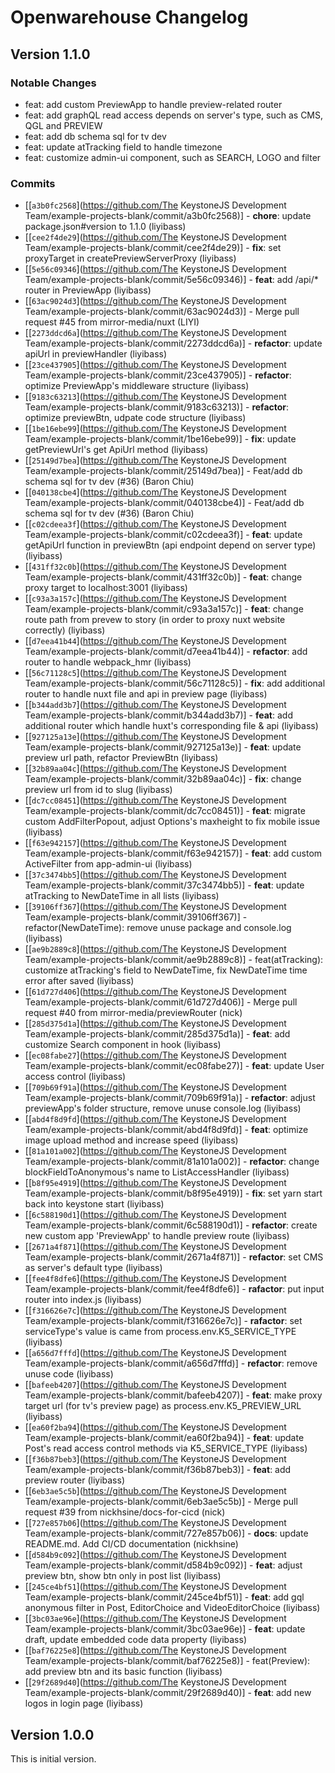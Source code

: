 # Openwarehouse Changelog

## Version 1.1.0
### Notable Changes
- feat: add custom PreviewApp to handle preview-related router
- feat: add graphQL read access depends on server's type, such as CMS, QGL and PREVIEW
- feat: add db schema sql for tv dev
- feat: update atTracking field to handle timezone
- feat: customize admin-ui component, such as SEARCH, LOGO and filter

### Commits
* [[`a3b0fc2568`](https://github.com/The KeystoneJS Development Team/example-projects-blank/commit/a3b0fc2568)] - **chore**: update package.json#version to 1.1.0 (liyibass)
* [[`cee2f4de29`](https://github.com/The KeystoneJS Development Team/example-projects-blank/commit/cee2f4de29)] - **fix**: set proxyTarget in createPreviewServerProxy (liyibass)
* [[`5e56c09346`](https://github.com/The KeystoneJS Development Team/example-projects-blank/commit/5e56c09346)] - **feat**: add /api/\* router in PreviewApp (liyibass)
* [[`63ac9024d3`](https://github.com/The KeystoneJS Development Team/example-projects-blank/commit/63ac9024d3)] - Merge pull request #45 from mirror-media/nuxt (LIYI)
* [[`2273ddcd6a`](https://github.com/The KeystoneJS Development Team/example-projects-blank/commit/2273ddcd6a)] - **refactor**: update apiUrl in previewHandler (liyibass)
* [[`23ce437905`](https://github.com/The KeystoneJS Development Team/example-projects-blank/commit/23ce437905)] - **refactor**: optimize PreviewApp's middleware structure (liyibass)
* [[`9183c63213`](https://github.com/The KeystoneJS Development Team/example-projects-blank/commit/9183c63213)] - **refactor**: optimize previewBtn, udpate code structure (liyibass)
* [[`1be16ebe99`](https://github.com/The KeystoneJS Development Team/example-projects-blank/commit/1be16ebe99)] - **fix**: update getPreviewUrl's get ApiUrl method (liyibass)
* [[`25149d7bea`](https://github.com/The KeystoneJS Development Team/example-projects-blank/commit/25149d7bea)] - Feat/add db schema sql for tv dev (#36) (Baron Chiu)
* [[`040138cbe4`](https://github.com/The KeystoneJS Development Team/example-projects-blank/commit/040138cbe4)] - Feat/add db schema sql for tv dev (#36) (Baron Chiu)
* [[`c02cdeea3f`](https://github.com/The KeystoneJS Development Team/example-projects-blank/commit/c02cdeea3f)] - **feat**: update getApiUrl function in previewBtn (api endpoint depend on server type) (liyibass)
* [[`431ff32c0b`](https://github.com/The KeystoneJS Development Team/example-projects-blank/commit/431ff32c0b)] - **feat**: change proxy target to localhost:3001 (liyibass)
* [[`c93a3a157c`](https://github.com/The KeystoneJS Development Team/example-projects-blank/commit/c93a3a157c)] - **feat**: change route path from prevew to story (in order to proxy nuxt website correctly) (liyibass)
* [[`d7eea41b44`](https://github.com/The KeystoneJS Development Team/example-projects-blank/commit/d7eea41b44)] - **refactor**: add router to handle webpack\_hmr (liyibass)
* [[`56c71128c5`](https://github.com/The KeystoneJS Development Team/example-projects-blank/commit/56c71128c5)] - **fix**: add additional router to handle nuxt file and api in preview page (liyibass)
* [[`b344add3b7`](https://github.com/The KeystoneJS Development Team/example-projects-blank/commit/b344add3b7)] - **feat**: add additional router which handle huxt's corresponding file & api (liyibass)
* [[`927125a13e`](https://github.com/The KeystoneJS Development Team/example-projects-blank/commit/927125a13e)] - **feat**: update preview url path, refactor PreviewBtn (liyibass)
* [[`32b89aa04c`](https://github.com/The KeystoneJS Development Team/example-projects-blank/commit/32b89aa04c)] - **fix**: change preview url from id to slug (liyibass)
* [[`dc7cc08451`](https://github.com/The KeystoneJS Development Team/example-projects-blank/commit/dc7cc08451)] - **feat**: migrate custom AddFilterPopout, adjust Options's maxheight to fix mobile issue (liyibass)
* [[`f63e942157`](https://github.com/The KeystoneJS Development Team/example-projects-blank/commit/f63e942157)] - **feat**: add custom ActiveFilter from app-admin-ui (liyibass)
* [[`37c3474bb5`](https://github.com/The KeystoneJS Development Team/example-projects-blank/commit/37c3474bb5)] - **feat**: update atTracking to NewDateTime  in all lists (liyibass)
* [[`39106ff367`](https://github.com/The KeystoneJS Development Team/example-projects-blank/commit/39106ff367)] - refactor(NewDateTime): remove unuse package and console.log (liyibass)
* [[`ae9b2889c8`](https://github.com/The KeystoneJS Development Team/example-projects-blank/commit/ae9b2889c8)] - feat(atTracking): customize atTracking's field to NewDateTime, fix NewDateTime time error after saved (liyibass)
* [[`61d727d406`](https://github.com/The KeystoneJS Development Team/example-projects-blank/commit/61d727d406)] - Merge pull request #40 from mirror-media/previewRouter (nick)
* [[`285d375d1a`](https://github.com/The KeystoneJS Development Team/example-projects-blank/commit/285d375d1a)] - **feat**: add customize Search component in hook (liyibass)
* [[`ec08fabe27`](https://github.com/The KeystoneJS Development Team/example-projects-blank/commit/ec08fabe27)] - **feat**: update User access control (liyibass)
* [[`709b69f91a`](https://github.com/The KeystoneJS Development Team/example-projects-blank/commit/709b69f91a)] - **refactor**: adjust previewApp's folder structure, remove unuse console.log (liyibass)
* [[`abd4f8d9fd`](https://github.com/The KeystoneJS Development Team/example-projects-blank/commit/abd4f8d9fd)] - **feat**: optimize image upload method and increase speed (liyibass)
* [[`81a101a002`](https://github.com/The KeystoneJS Development Team/example-projects-blank/commit/81a101a002)] - **refactor**: change blockFieldToAnonymous's name to ListAccessHandler (liyibass)
* [[`b8f95e4919`](https://github.com/The KeystoneJS Development Team/example-projects-blank/commit/b8f95e4919)] - **fix**: set yarn start back into keystone start (liyibass)
* [[`6c588190d1`](https://github.com/The KeystoneJS Development Team/example-projects-blank/commit/6c588190d1)] - **refactor**: create new custom app 'PreviewApp' to handle preview route (liyibass)
* [[`2671a4f871`](https://github.com/The KeystoneJS Development Team/example-projects-blank/commit/2671a4f871)] - **refactor**: set CMS as server's default type (liyibass)
* [[`fee4f8dfe6`](https://github.com/The KeystoneJS Development Team/example-projects-blank/commit/fee4f8dfe6)] - **rafactor**: put input router into index.js (liyibass)
* [[`f316626e7c`](https://github.com/The KeystoneJS Development Team/example-projects-blank/commit/f316626e7c)] - **rafactor**: set serviceType's value is came from process.env.K5\_SERVICE\_TYPE (liyibass)
* [[`a656d7fffd`](https://github.com/The KeystoneJS Development Team/example-projects-blank/commit/a656d7fffd)] - **refactor**: remove unuse code (liyibass)
* [[`bafeeb4207`](https://github.com/The KeystoneJS Development Team/example-projects-blank/commit/bafeeb4207)] - **feat**: make proxy target url (for tv's preview page) as process.env.K5\_PREVIEW\_URL (liyibass)
* [[`ea60f2ba94`](https://github.com/The KeystoneJS Development Team/example-projects-blank/commit/ea60f2ba94)] - **feat**: update Post's read access control methods via K5\_SERVICE\_TYPE (liyibass)
* [[`f36b87beb3`](https://github.com/The KeystoneJS Development Team/example-projects-blank/commit/f36b87beb3)] - **feat**: add preview router (liyibass)
* [[`6eb3ae5c5b`](https://github.com/The KeystoneJS Development Team/example-projects-blank/commit/6eb3ae5c5b)] - Merge pull request #39 from nickhsine/docs-for-cicd (nick)
* [[`727e857b06`](https://github.com/The KeystoneJS Development Team/example-projects-blank/commit/727e857b06)] - **docs**: update README.md. Add CI/CD documentation (nickhsine)
* [[`d584b9c092`](https://github.com/The KeystoneJS Development Team/example-projects-blank/commit/d584b9c092)] - **feat**: adjust preview btn, show btn only in post list (liyibass)
* [[`245ce4bf51`](https://github.com/The KeystoneJS Development Team/example-projects-blank/commit/245ce4bf51)] - **feat**: add gql anonymous filter in Post, EditorChoice and VideoEditorChoice (liyibass)
* [[`3bc03ae96e`](https://github.com/The KeystoneJS Development Team/example-projects-blank/commit/3bc03ae96e)] - **feat**: update draft, update embedded code data property (liyibass)
* [[`baf76225e8`](https://github.com/The KeystoneJS Development Team/example-projects-blank/commit/baf76225e8)] - feat(Preview): add preview btn and its basic function (liyibass)
* [[`29f2689d40`](https://github.com/The KeystoneJS Development Team/example-projects-blank/commit/29f2689d40)] - **feat**: add new logos in login page (liyibass)

## Version 1.0.0
This is initial version.
